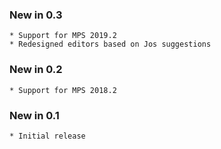 ### New in 0.3
    * Support for MPS 2019.2
    * Redesigned editors based on Jos suggestions
    
### New in 0.2
    * Support for MPS 2018.2

### New in 0.1
    * Initial release

